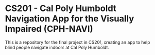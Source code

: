 # CS201 - Cal Poly Humboldt Navigation App for the Visually Impaired (CPH-NAVI)
This is a repository for the final project in CS201, creating an app to help blind people navigate indoors at Cal Poly Humboldt.
